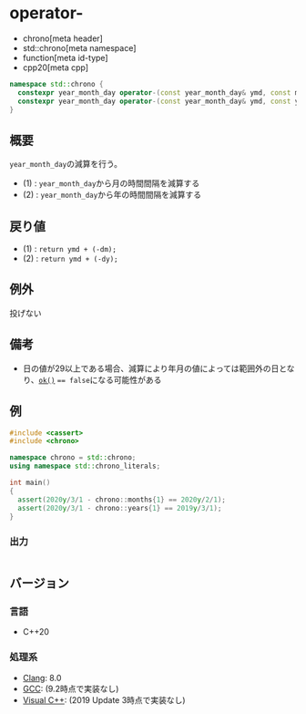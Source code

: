 # operator-
* chrono[meta header]
* std::chrono[meta namespace]
* function[meta id-type]
* cpp20[meta cpp]

```cpp
namespace std::chrono {
  constexpr year_month_day operator-(const year_month_day& ymd, const months& dm) noexcept; // (1) C++20
  constexpr year_month_day operator-(const year_month_day& ymd, const years& dy) noexcept;  // (2) C++20
}
```

## 概要
`year_month_day`の減算を行う。

- (1) : `year_month_day`から月の時間間隔を減算する
- (2) : `year_month_day`から年の時間間隔を減算する


## 戻り値
- (1) : `return ymd + (-dm);`
- (2) : `return ymd + (-dy);`


## 例外
投げない


## 備考
- 日の値が29以上である場合、減算により年月の値によっては範囲外の日となり、[`ok()`](ok.md) `== false`になる可能性がある


## 例
```cpp example
#include <cassert>
#include <chrono>

namespace chrono = std::chrono;
using namespace std::chrono_literals;

int main()
{
  assert(2020y/3/1 - chrono::months{1} == 2020y/2/1);
  assert(2020y/3/1 - chrono::years{1} == 2019y/3/1);
}
```

### 出力
```
```

## バージョン
### 言語
- C++20

### 処理系
- [Clang](/implementation.md#clang): 8.0
- [GCC](/implementation.md#gcc): (9.2時点で実装なし)
- [Visual C++](/implementation.md#visual_cpp): (2019 Update 3時点で実装なし)
